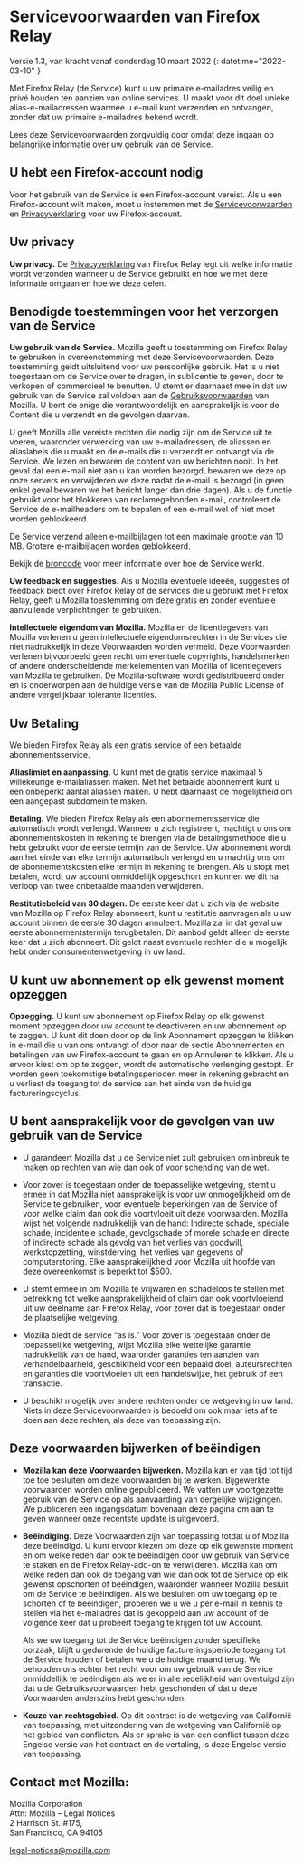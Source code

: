 ﻿# Servicevoorwaarden van Firefox Relay

Versie 1.3, van kracht vanaf donderdag 10 maart 2022
{: datetime="2022-03-10" }

Met Firefox Relay (de Service) kunt u uw primaire e-mailadres veilig en privé houden ten aanzien van online services. U maakt voor dit doel unieke alias-e-mailadressen waarmee u e-mail kunt verzenden en ontvangen, zonder dat uw primaire e-mailadres bekend wordt.

Lees deze Servicevoorwaarden zorgvuldig door omdat deze ingaan op belangrijke informatie over uw gebruik van de Service.

## U hebt een Firefox-account nodig

Voor het gebruik van de Service is een Firefox-account vereist. Als u een Firefox-account wilt maken, moet u instemmen met de [Servicevoorwaarden](https://www.mozilla.org/about/legal/terms/services/) en [Privacyverklaring](https://www.mozilla.org/privacy/firefox/) voor uw Firefox-account.

## Uw privacy

__Uw privacy.__ De [Privacyverklaring](https://www.mozilla.org/privacy/firefox-relay/) van Firefox Relay legt uit welke informatie wordt verzonden wanneer u de Service gebruikt en hoe we met deze informatie omgaan en hoe we deze delen.

## Benodigde toestemmingen voor het verzorgen van de Service

__Uw gebruik van de Service.__ Mozilla geeft u toestemming om Firefox Relay te gebruiken in overeenstemming met deze Servicevoorwaarden. Deze toestemming geldt uitsluitend voor uw persoonlijke gebruik. Het is u niet toegestaan om de Service over te dragen, in sublicentie te geven, door te verkopen of commercieel te benutten. U stemt er daarnaast mee in dat uw gebruik van de Service zal voldoen aan de [Gebruiksvoorwaarden](https://www.mozilla.org/about/legal/acceptable-use/) van Mozilla. U bent de enige die verantwoordelijk en aansprakelijk is voor de Content die u verzendt en de gevolgen daarvan.

U geeft Mozilla alle vereiste rechten die nodig zijn om de Service uit te voeren, waaronder verwerking van uw e-mailadressen, de aliassen en aliaslabels die u maakt en de e-mails die u verzendt en ontvangt via de Service. We lezen en bewaren de content van uw berichten nooit. In het geval dat een e-mail niet aan u kan worden bezorgd, bewaren we deze op onze servers en verwijderen we deze nadat de e-mail is bezorgd (in geen enkel geval bewaren we het bericht langer dan drie dagen). Als u de functie gebruikt voor het blokkeren van reclamegebonden e-mail, controleert de Service de e-mailheaders om te bepalen of een e-mail wel of niet moet worden geblokkeerd. 

De Service verzend alleen e-mailbijlagen tot een maximale grootte van 10 MB. Grotere e-mailbijlagen worden geblokkeerd.

Bekijk de [broncode](https://github.com/mozilla/fx-private-relay) voor meer informatie over hoe de Service werkt.

__Uw feedback en suggesties.__ Als u Mozilla eventuele ideeën, suggesties of feedback biedt over Firefox Relay of de services die u gebruikt met Firefox Relay, geeft u Mozilla toestemming om deze gratis en zonder eventuele aanvullende verplichtingen te gebruiken.

__Intellectuele eigendom van Mozilla.__ Mozilla en de licentiegevers van Mozilla verlenen u geen intellectuele eigendomsrechten in de Services die niet nadrukkelijk in deze Voorwaarden worden vermeld. Deze Voorwaarden verlenen bijvoorbeeld geen recht om eventuele copyrights, handelsmerken of andere onderscheidende merkelementen van Mozilla of licentiegevers van Mozilla te gebruiken. De Mozilla-software wordt gedistribueerd onder en is onderworpen aan de huidige versie van de Mozilla Public License of andere vergelijkbaar tolerante licenties.

## Uw Betaling

We bieden Firefox Relay als een gratis service of een betaalde abonnementsservice.

__Aliaslimiet en aanpassing.__ U kunt met de gratis service maximaal 5 willekeurige e-mailaliassen maken. Met het betaalde abonnement kunt u een onbeperkt aantal aliassen maken. U hebt daarnaast de mogelijkheid om een aangepast subdomein te maken.

__Betaling.__ We bieden Firefox Relay als een abonnementsservice die automatisch wordt verlengd. Wanneer u zich registreert, machtigt u ons om abonnementskosten in rekening te brengen via de betalingsmethode die u hebt gebruikt voor de eerste termijn van de Service. Uw abonnement wordt aan het einde van elke termijn automatisch verlengd en u machtig ons om de abonnementskosten elke termijn in rekening te brengen. Als u stopt met betalen, wordt uw account onmiddellijk opgeschort en kunnen we dit na verloop van twee onbetaalde maanden verwijderen.

__Restitutiebeleid van 30 dagen.__ De eerste keer dat u zich via de website van Mozilla op Firefox Relay abonneert, kunt u restitutie aanvragen als u uw account binnen de eerste 30 dagen annuleert. Mozilla zal in dat geval uw eerste abonnementstermijn terugbetalen. Dit aanbod geldt alleen de eerste keer dat u zich abonneert. Dit geldt naast eventuele rechten die u mogelijk hebt onder consumentenwetgeving in uw land.

## U kunt uw abonnement op elk gewenst moment opzeggen

__Opzegging.__ U kunt uw abonnement op Firefox Relay op elk gewenst moment opzeggen door uw account te deactiveren en uw abonnement op te zeggen. U kunt dit doen door op de link Abonnement opzeggen te klikken in e-mail die u van ons ontvangt of door naar de sectie Abonnementen en betalingen van uw Firefox-account te gaan en op Annuleren te klikken. Als u ervoor kiest om op te zeggen, wordt de automatische verlenging gestopt. Er worden geen toekomstige betalingsperioden meer in rekening gebracht en u verliest de toegang tot de service aan het einde van de huidige factureringscyclus.

## U bent aansprakelijk voor de gevolgen van uw gebruik van de Service

* U garandeert Mozilla dat u de Service niet zult gebruiken om inbreuk te maken op rechten van wie dan ook of voor schending van de wet.

* Voor zover is toegestaan onder de toepasselijke wetgeving, stemt u ermee in dat Mozilla niet aansprakelijk is voor uw onmogelijkheid om de Service te gebruiken, voor eventuele beperkingen van de Service of voor welke claim dan ook die voortvloeit uit deze voorwaarden. Mozilla wijst het volgende nadrukkelijk van de hand: Indirecte schade, speciale schade, incidentele schade, gevolgschade of morele schade en directe of indirecte schade als gevolg van het verlies van goodwill, werkstopzetting, winstderving, het verlies van gegevens of computerstoring. Elke aansprakelijkheid voor Mozilla uit hoofde van deze overeenkomst is beperkt tot $500.

* U stemt ermee in om Mozilla te vrijwaren en schadeloos te stellen met betrekking tot welke aansprakelijkheid of claim dan ook voortvloeiend uit uw deelname aan Firefox Relay, voor zover dat is toegestaan onder de plaatselijke wetgeving.

* Mozilla biedt de service “as is.” Voor zover is toegestaan onder de toepasselijke wetgeving, wijst Mozilla elke wettelijke garantie nadrukkelijk van de hand, waaronder garanties ten aanzien van verhandelbaarheid, geschiktheid voor een bepaald doel, auteursrechten en garanties die voortvloeien uit een handelswijze, het gebruik of een transactie.

* U beschikt mogelijk over andere rechten onder de wetgeving in uw land. Niets in deze Servicevoorwaarden is bedoeld om ook maar iets af te doen aan deze rechten, als deze van toepassing zijn.

## Deze voorwaarden bijwerken of beëindigen

* __Mozilla kan deze Voorwaarden bijwerken.__ Mozilla kan er van tijd tot tijd toe toe besluiten om deze voorwaarden bij te werken. Bijgewerkte voorwaarden worden online gepubliceerd. We vatten uw voortgezette gebruik van de Service op als aanvaarding van dergelijke wijzigingen. We publiceren een ingangsdatum bovenaan deze pagina om aan te geven wanneer onze recentste update is uitgevoerd.

* __Beëindiging.__ Deze Voorwaarden zijn van toepassing totdat u of Mozilla deze beëindigd. U kunt ervoor kiezen om deze op elk gewenste moment en om welke reden dan ook te beëindigen door uw gebruik van Service te staken en de Firefox Relay-add-on te verwijderen. Mozilla kan om welke reden dan ook de toegang van wie dan ook tot de Service op elk gewenst opschorten of beëindigen, waaronder wanneer Mozilla besluit om de Service te beëindigen. Als we besluiten om uw toegang op te schorten of te beëindigen, proberen we u we u per e-mail in kennis te stellen via het e-mailadres dat is gekoppeld aan uw account of de volgende keer dat u probeert toegang te krijgen tot uw Account.

  Als we uw toegang tot de Service beëindigen zonder specifieke oorzaak, blijft u gedurende de huidige factureringsperiode toegang tot de Service houden of betalen we u de huidige maand terug. We behouden ons echter het recht voor om uw gebruik van de Service onmiddellijk te beëindigen als we er in alle redelijkheid van overtuigd zijn dat u de Gebruiksvoorwaarden hebt geschonden of dat u deze Voorwaarden anderszins hebt geschonden.

* __Keuze van rechtsgebied.__ Op dit contract is de wetgeving van Californië van toepassing, met uitzondering van de wetgeving van Californië op het gebied van conflicten. Als er sprake is van een conflict tussen deze Engelse versie van het contract en de vertaling, is deze Engelse versie van toepassing.


## Contact met Mozilla:

Mozilla Corporation  
Attn: Mozilla – Legal Notices  
2 Harrison St. #175,  
San Francisco, CA 94105  

legal-notices@mozilla.com
